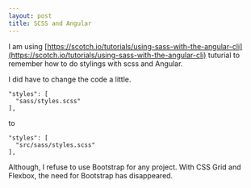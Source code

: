 ```yaml
---
layout: post
title: SCSS and Angular
---
```


I am using [https://scotch.io/tutorials/using-sass-with-the-angular-cli](https://scotch.io/tutorials/using-sass-with-the-angular-cli) tuturial to remember how to do stylings with scss and Angular.

I did have to change the code a little.
```
"styles": [
  "sass/styles.scss"
],
```
to 
```
"styles": [
  "src/sass/styles.scss"
],
```

Although, I refuse to use Bootstrap for any project.  With CSS Grid and Flexbox, the need for Bootstrap has disappeared.
